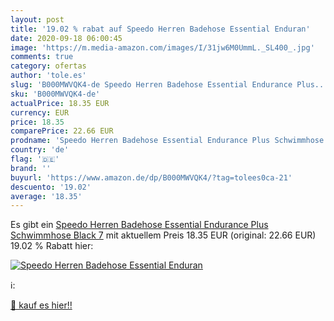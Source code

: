 ```yaml
---
layout: post
title: '19.02 % rabat auf Speedo Herren Badehose Essential Enduran'
date: 2020-09-18 06:00:45
image: 'https://m.media-amazon.com/images/I/31jw6M0UmmL._SL400_.jpg'
comments: true
category: ofertas
author: 'tole.es'
slug: 'B000MWVQK4-de Speedo Herren Badehose Essential Endurance Plus...'
sku: 'B000MWVQK4-de'
actualPrice: 18.35 EUR
currency: EUR
price: 18.35
comparePrice: 22.66 EUR
prodname: 'Speedo Herren Badehose Essential Endurance Plus Schwimmhose  Black  7'
country: 'de'
flag: '🇩🇪'
brand: ''
buyurl: 'https://www.amazon.de/dp/B000MWVQK4/?tag=tolees0ca-21'
descuento: '19.02'
average: '18.35'
---
```


Es gibt ein [Speedo Herren Badehose Essential Endurance Plus Schwimmhose  Black  7](https://www.amazon.de/dp/B000MWVQK4/?tag=tolees0ca-21) mit aktuellem Preis 18.35 EUR (original: 22.66 EUR) 19.02 % Rabatt hier:

[![Speedo Herren Badehose Essential Enduran](https://m.media-amazon.com/images/I/31jw6M0UmmL._SL400_.jpg)](https://www.amazon.de/dp/B000MWVQK4/?tag=tolees0ca-21)

ℹ️:


[🛒 kauf es hier!!](https://www.amazon.de/dp/B000MWVQK4/?tag=tolees0ca-21)
